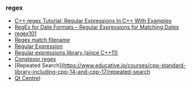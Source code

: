### regex
- [C++ regex Tutorial: Regular Expressions In C++ With Examples](https://www.softwaretestinghelp.com/regex-in-cpp/)
- [RegEx for Date Formats – Regular Expressions for Matching Dates](https://www.freecodecamp.org/news/regex-for-date-formats-what-is-the-regular-expression-for-matching-dates/)
- [regex101](https://regex101.com/)
- [Regex match filename](https://linuxconfig.org/match-beginning-and-end-of-the-filename-using-meta-characters-and-regex)
- [Regular Expression](https://www.regextester.com/104048)
- [Regular expressions library (since C++11)](https://en.cppreference.com/w/cpp/regex)
- [Constexpr regex](https://www.open-std.org/jtc1/sc22/wg21/docs/papers/2018/p1149r0.html)
- [Repeated Search](https://www.educative.io/courses/cpp-standard-library-including-cpp-14-and-cpp-17/repeated-search
- [Qt Centre](https://www.qtcentre.org/threads/32150-Regular-Expression-YYYY-MM-DD-and-YYYY-MM-DD?p=149641))